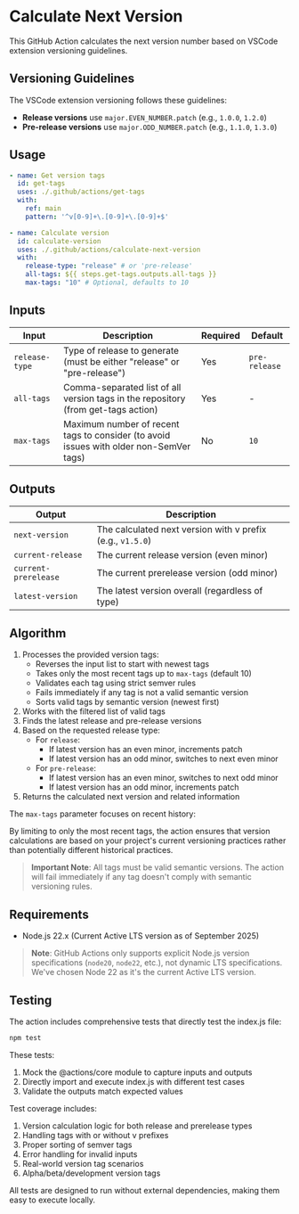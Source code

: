 # Calculate Next Version

This GitHub Action calculates the next version number based on VSCode extension versioning guidelines.

## Versioning Guidelines

The VSCode extension versioning follows these guidelines:

- **Release versions** use `major.EVEN_NUMBER.patch` (e.g., `1.0.0`, `1.2.0`)
- **Pre-release versions** use `major.ODD_NUMBER.patch` (e.g., `1.1.0`, `1.3.0`)

## Usage

```yaml
- name: Get version tags
  id: get-tags
  uses: ./.github/actions/get-tags
  with:
    ref: main
    pattern: '^v[0-9]+\.[0-9]+\.[0-9]+$'

- name: Calculate version
  id: calculate-version
  uses: ./.github/actions/calculate-next-version
  with:
    release-type: "release" # or 'pre-release'
    all-tags: ${{ steps.get-tags.outputs.all-tags }}
    max-tags: "10" # Optional, defaults to 10
```

## Inputs

| Input          | Description                                                                            | Required | Default       |
| -------------- | -------------------------------------------------------------------------------------- | -------- | ------------- |
| `release-type` | Type of release to generate (must be either "release" or "pre-release")                | Yes      | `pre-release` |
| `all-tags`     | Comma-separated list of all version tags in the repository (from get-tags action)      | Yes      | -             |
| `max-tags`     | Maximum number of recent tags to consider (to avoid issues with older non-SemVer tags) | No       | `10`          |

## Outputs

| Output               | Description                                                |
| -------------------- | ---------------------------------------------------------- |
| `next-version`       | The calculated next version with v prefix (e.g., `v1.5.0`) |
| `current-release`    | The current release version (even minor)                   |
| `current-prerelease` | The current prerelease version (odd minor)                 |
| `latest-version`     | The latest version overall (regardless of type)            |

## Algorithm

1. Processes the provided version tags:
   - Reverses the input list to start with newest tags
   - Takes only the most recent tags up to `max-tags` (default 10)
   - Validates each tag using strict semver rules
   - Fails immediately if any tag is not a valid semantic version
   - Sorts valid tags by semantic version (newest first)
2. Works with the filtered list of valid tags
3. Finds the latest release and pre-release versions
4. Based on the requested release type:
   - For `release`:
     - If latest version has an even minor, increments patch
     - If latest version has an odd minor, switches to next even minor
   - For `pre-release`:
     - If latest version has an even minor, switches to next odd minor
     - If latest version has an odd minor, increments patch
5. Returns the calculated next version and related information

The `max-tags` parameter focuses on recent history:

By limiting to only the most recent tags, the action ensures that version calculations are based on your project's current versioning practices rather than potentially different historical practices.

> **Important Note**: All tags must be valid semantic versions. The action will fail immediately if any tag doesn't comply with semantic versioning rules.

## Requirements

- Node.js 22.x (Current Active LTS version as of September 2025)

> **Note**: GitHub Actions only supports explicit Node.js version specifications (`node20`, `node22`, etc.), not dynamic LTS specifications. We've chosen Node 22 as it's the current Active LTS version.

## Testing

The action includes comprehensive tests that directly test the index.js file:

```bash
npm test
```

These tests:

1. Mock the @actions/core module to capture inputs and outputs
2. Directly import and execute index.js with different test cases
3. Validate the outputs match expected values

Test coverage includes:

1. Version calculation logic for both release and prerelease types
2. Handling tags with or without v prefixes
3. Proper sorting of semver tags
4. Error handling for invalid inputs
5. Real-world version tag scenarios
6. Alpha/beta/development version tags

All tests are designed to run without external dependencies, making them easy to execute locally.
